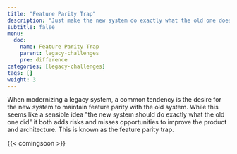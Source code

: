 ```yaml
---
title: "Feature Parity Trap"
description: "Just make the new system do exactly what the old one does"
subtitle: false
menu:
  doc:
    name: Feature Parity Trap
    parent: legacy-challenges
    pre: difference
categories: [legacy-challenges]
tags: []
weight: 3
---
```


When modernizing a legacy system, a common tendency is the desire for the new system to maintain feature parity with the old system. While this seems like a sensible idea "the new system should do exactly what the old one did" it both adds risks and misses opportunities to improve the product and architecture. This is known as the feature parity trap.

{{< comingsoon >}}


